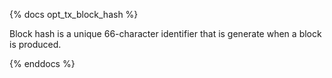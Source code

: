 {% docs opt_tx_block_hash %}

Block hash is a unique 66-character identifier that is generate when a block is produced. 

{% enddocs %}
